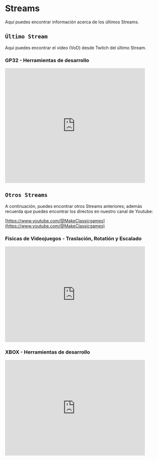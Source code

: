 # Streams

Aquí puedes encontrar información acerca de los últimos Streams.

## ```Último Stream```

Aquí puedes encontrar el vídeo (VoD) desde Twitch del último Stream.

### GP32 - Herramientas de desarrollo
<iframe src="https://player.twitch.tv/?video=2593298097&parent=makeclassicgames.dev" frameborder="0" allowfullscreen="true" scrolling="no" height="378" width="460"></iframe>

<p></p>

## ```Otros Streams```

A continuación, puedes encontrar otros Streams anteriores; además recuerda que puedes encontrar los directos en nuestro canal de Youtube:

[https://www.youtube.com/@MakeClassicgames](https://www.youtube.com/@MakeClassicgames)

<p></p>

### Físicas de Videojuegos - Traslación, Rotatión y Escalado

<iframe width="460" height="315" src="https://www.youtube.com/embed/CwGaPbKr5KM?si=TZzervqBrQdZvBBc" title="YouTube video player" frameborder="0" allow="accelerometer; autoplay; clipboard-write; encrypted-media; gyroscope; picture-in-picture; web-share" referrerpolicy="strict-origin-when-cross-origin" allowfullscreen></iframe>


### XBOX - Herramientas de desarrollo

<iframe width="460" height="315" src="https://www.youtube.com/embed/R5f1_EIvKhc?si=lF9JW4ONxsOyP9k1" title="YouTube video player" frameborder="0" allow="accelerometer; autoplay; clipboard-write; encrypted-media; gyroscope; picture-in-picture; web-share" referrerpolicy="strict-origin-when-cross-origin" allowfullscreen></iframe>

